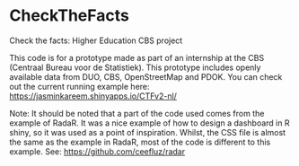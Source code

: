 # CheckTheFacts
Check the facts: Higher Education CBS project

This code is for a prototype made as part of an internship at the CBS (Centraal Bureau voor de Statistiek). 
This prototype includes openly available data from DUO, CBS, OpenStreetMap and PDOK. 
You can check out the current running example here: https://jasminkareem.shinyapps.io/CTFv2-nl/





Note: It should be noted that a part of the code used comes from the example of RadaR. It was a nice example of how to design a dashboard in R shiny, so it was used as a point of inspiration. Whilst, the CSS file is almost the same as the example in RadaR, most of the code is different to this example. See: https://github.com/ceefluz/radar
